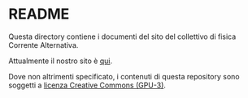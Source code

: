 # README

Questa directory contiene i documenti del sito del collettivo di fisica Corrente Alternativa.

Attualmente il nostro sito è [qui](www.correntealternativa.it).

Dove non altrimenti specificato, i contenuti di questa repository sono soggetti a [licenza Creative Commons (GPU-3)](LICENCE).
